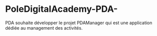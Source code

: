 # PoleDigitalAcademy-PDA-
PDA souhaite développer le projet PDAManager qui est une application dédiée au management des activités.
